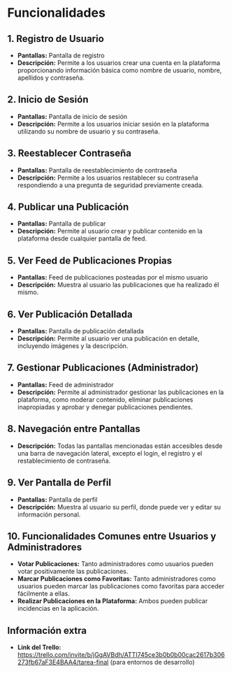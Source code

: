 # Funcionalidades

## 1. Registro de Usuario
- **Pantallas:** Pantalla de registro
- **Descripción:** Permite a los usuarios crear una cuenta en la plataforma proporcionando información básica como nombre de usuario, nombre, apellidos y contraseña.

## 2. Inicio de Sesión
- **Pantallas:** Pantalla de inicio de sesión
- **Descripción:** Permite a los usuarios iniciar sesión en la plataforma utilizando su nombre de usuario y su contraseña.

## 3. Reestablecer Contraseña
- **Pantallas:** Pantalla de reestablecimiento de contraseña
- **Descripción:** Permite a los usuarios restablecer su contraseña respondiendo a una pregunta de seguridad previamente creada.

## 4. Publicar una Publicación
- **Pantallas:** Pantalla de publicar
- **Descripción:** Permite al usuario crear y publicar contenido en la plataforma desde cualquier pantalla de feed.

## 5. Ver Feed de Publicaciones Propias
- **Pantallas:** Feed de publicaciones posteadas por el mismo usuario
- **Descripción:** Muestra al usuario las publicaciones que ha realizado él mismo.

## 6. Ver Publicación Detallada
- **Pantallas:** Pantalla de publicación detallada
- **Descripción:** Permite al usuario ver una publicación en detalle, incluyendo imágenes y la descripción.

## 7. Gestionar Publicaciones (Administrador)
- **Pantallas:** Feed de administrador
- **Descripción:** Permite al administrador gestionar las publicaciones en la plataforma, como moderar contenido, eliminar publicaciones inapropiadas y aprobar y denegar publicaciones pendientes.

## 8. Navegación entre Pantallas
- **Descripción:** Todas las pantallas mencionadas están accesibles desde una barra de navegación lateral, excepto el login, el registro y el restablecimiento de contraseña.

## 9. Ver Pantalla de Perfil
- **Pantallas:** Pantalla de perfil
- **Descripción:** Muestra al usuario su perfil, donde puede ver y editar su información personal.

## 10. Funcionalidades Comunes entre Usuarios y Administradores
- **Votar Publicaciones:** Tanto administradores como usuarios pueden votar positivamente las publicaciones.
- **Marcar Publicaciones como Favoritas:** Tanto administradores como usuarios pueden marcar las publicaciones como favoritas para acceder fácilmente a ellas.
- **Realizar Publicaciones en la Plataforma:** Ambos pueden publicar incidencias en la aplicación.

## Información extra
- **Link del Trello:** https://trello.com/invite/b/jGgAVBdh/ATTI745ce3b0b0b00cac2617b306273fb67aF3E4BAA4/tarea-final (para entornos de desarrollo)
